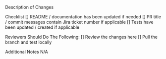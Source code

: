 Description of Changes


Checklist
[] README / documentation has been updated if needed
[] PR title / commit messages contain Jira ticket number if applicable
[] Tests have been updated / created if applicable

Reviewers Should Do The Following:
[] Review the changes here
[] Pull the branch and test locally

Additional Notes
N/A
